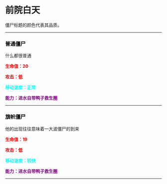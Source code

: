 # 前院白天

僵尸标题的颜色代表其品质。



---

### <font color="black">普通僵尸</font>

什么都很普通

**<font color="red">生命值：20</font>**

**<font color="darkr">攻击：低</font>**

**<font color="aqua">移动速度：正常</font>**

**<font color="purple">能力：进水自带鸭子救生圈</font>**

---

### <font color="black">旗帜僵尸</font>

他的出现往往意味着一大波僵尸的到来

**<font color="red">生命值：19</font>**

**<font color="darkr">攻击：低</font>**

**<font color="aqua">移动速度：较快</font>**

**<font color="purple">能力：进水自带鸭子救生圈</font>**

---

